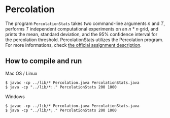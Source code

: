 # Percolation

The program `PercolationStats` takes two command-line arguments _n_ and _T_,
performs _T_ independent computational experiments on an _n_ * _n_ grid, and
prints the mean, standard deviation, and the 95% confidence interval for the
percolation threshold. PercolationStats utilizes the Percolation program.
For more informations, check [the official assignment description][1].



## How to compile and run

Mac OS / Linux

    $ javac -cp ../lib/* Percolation.java PercolationStats.java
    $ java -cp "../lib/*:." PercolationStats 200 1000

Windows

    $ javac -cp ../lib/* Percolation.java PercolationStats.java
    $ java -cp "../lib/*;." PercolationStats 200 1000

[1]: http://coursera.cs.princeton.edu/algs4/assignments/percolation.html
